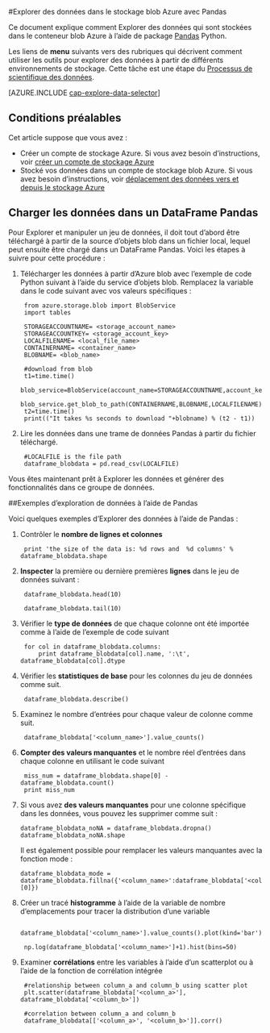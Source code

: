 <properties 
    pageTitle="Explorer des données dans le stockage blob Azure avec Pandas | Microsoft Azure" 
    description="Comment Explorer des données qui sont stockées dans le conteneur blob Azure à l’aide de Pandas." 
    services="machine-learning,storage" 
    documentationCenter="" 
    authors="bradsev" 
    manager="jhubbard" 
    editor="cgronlun" />

<tags 
    ms.service="machine-learning" 
    ms.workload="data-services" 
    ms.tgt_pltfrm="na" 
    ms.devlang="na" 
    ms.topic="article" 
    ms.date="09/13/2016" 
    ms.author="bradsev" /> 

#<a name="explore-data-in-azure-blob-storage-with-pandas"></a>Explorer des données dans le stockage blob Azure avec Pandas

Ce document explique comment Explorer des données qui sont stockées dans le conteneur blob Azure à l’aide de package [Pandas](http://pandas.pydata.org/) Python.

Les liens de **menu** suivants vers des rubriques qui décrivent comment utiliser les outils pour explorer des données à partir de différents environnements de stockage. Cette tâche est une étape du [Processus de scientifique des données]().

[AZURE.INCLUDE [cap-explore-data-selector](../../includes/cap-explore-data-selector.md)]


## <a name="prerequisites"></a>Conditions préalables
Cet article suppose que vous avez :

* Créer un compte de stockage Azure. Si vous avez besoin d’instructions, voir [créer un compte de stockage Azure](../storage/storage-create-storage-account.md#create-a-storage-account)
* Stocké vos données dans un compte de stockage blob Azure. Si vous avez besoin d’instructions, voir [déplacement des données vers et depuis le stockage Azure](../storage/storage-moving-data.md)

## <a name="load-the-data-into-a-pandas-dataframe"></a>Charger les données dans un DataFrame Pandas
Pour Explorer et manipuler un jeu de données, il doit tout d’abord être téléchargé à partir de la source d’objets blob dans un fichier local, lequel peut ensuite être chargé dans un DataFrame Pandas. Voici les étapes à suivre pour cette procédure :

1. Télécharger les données à partir d’Azure blob avec l’exemple de code Python suivant à l’aide du service d’objets blob. Remplacez la variable dans le code suivant avec vos valeurs spécifiques : 

        from azure.storage.blob import BlobService
        import tables
        
        STORAGEACCOUNTNAME= <storage_account_name>
        STORAGEACCOUNTKEY= <storage_account_key>
        LOCALFILENAME= <local_file_name>        
        CONTAINERNAME= <container_name>
        BLOBNAME= <blob_name>

        #download from blob
        t1=time.time()
        blob_service=BlobService(account_name=STORAGEACCOUNTNAME,account_key=STORAGEACCOUNTKEY)
        blob_service.get_blob_to_path(CONTAINERNAME,BLOBNAME,LOCALFILENAME)
        t2=time.time()
        print(("It takes %s seconds to download "+blobname) % (t2 - t1))


2. Lire les données dans une trame de données Pandas à partir du fichier téléchargé.

        #LOCALFILE is the file path 
        dataframe_blobdata = pd.read_csv(LOCALFILE)

Vous êtes maintenant prêt à Explorer les données et générer des fonctionnalités dans ce groupe de données.

##<a name="blob-dataexploration"></a>Exemples d’exploration de données à l’aide de Pandas

Voici quelques exemples d’Explorer des données à l’aide de Pandas :

1. Contrôler le **nombre de lignes et colonnes** 

        print 'the size of the data is: %d rows and  %d columns' % dataframe_blobdata.shape

2. **Inspecter** la première ou dernière premières **lignes** dans le jeu de données suivant :

        dataframe_blobdata.head(10)
        
        dataframe_blobdata.tail(10)

3. Vérifier le **type de données** de que chaque colonne ont été importée comme à l’aide de l’exemple de code suivant
    
        for col in dataframe_blobdata.columns:
            print dataframe_blobdata[col].name, ':\t', dataframe_blobdata[col].dtype

4. Vérifier les **statistiques de base** pour les colonnes du jeu de données comme suit.
 
        dataframe_blobdata.describe()
    
5. Examinez le nombre d’entrées pour chaque valeur de colonne comme suit.

        dataframe_blobdata['<column_name>'].value_counts()

6. **Compter des valeurs manquantes** et le nombre réel d’entrées dans chaque colonne en utilisant le code suivant

        miss_num = dataframe_blobdata.shape[0] - dataframe_blobdata.count()
        print miss_num
     
7.  Si vous avez **des valeurs manquantes** pour une colonne spécifique dans les données, vous pouvez les supprimer comme suit :

        dataframe_blobdata_noNA = dataframe_blobdata.dropna()
        dataframe_blobdata_noNA.shape

    Il est également possible pour remplacer les valeurs manquantes avec la fonction mode :
    
        dataframe_blobdata_mode = dataframe_blobdata.fillna({'<column_name>':dataframe_blobdata['<column_name>'].mode()[0]})        

8. Créer un tracé **histogramme** à l’aide de la variable de nombre d’emplacements pour tracer la distribution d’une variable 
    
        dataframe_blobdata['<column_name>'].value_counts().plot(kind='bar')
        
        np.log(dataframe_blobdata['<column_name>']+1).hist(bins=50)
    
9. Examiner **corrélations** entre les variables à l’aide d’un scatterplot ou à l’aide de la fonction de corrélation intégrée

        #relationship between column_a and column_b using scatter plot
        plt.scatter(dataframe_blobdata['<column_a>'], dataframe_blobdata['<column_b>'])
        
        #correlation between column_a and column_b
        dataframe_blobdata[['<column_a>', '<column_b>']].corr()
